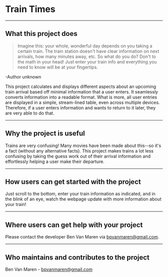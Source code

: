 # Train Times
---


## What this project does
>Imagine this: your whole, wonderful day depends on you taking a certain train. The train station doesn't have clear information on next arrivals, how many minutes away, etc. So what do you do? Don't to the math in your head! Just enter your train info and everything you need to know will be at your fingertips.

-Author unknown

This project calculates and displays different aspects about an upcoming train arrival based off minimal information that a user enters. It seamlessly converts information into a readable format. What is more, all user entries are displayed in a simple, stream-lined table, even across multiple devices. Therefore, if a user enters information and wants to return to it later, they are very able to do that.

---
## Why the project is useful

Trains are very confusing! Many movies have been made about this--so it's a fact (without any alternative facts). This project makes trains a lot less confusing by taking the guess work out of their arrival information and effortlessly helping a user make their departure.

---
## How users can get started with the project

Just scroll to the bottom, enter your train information as indicated, and in the blink of an eye, watch the webpage update with more information about your train!

---
## Where users can get help with your project

Please contact the developer Ben Van Maren via bpvanmaren@gmail.com.

---
## Who maintains and contributes to the project

Ben Van Maren - bpvanmaren@gmail.com
